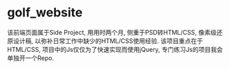 # golf_website
该前端页面属于Side Project, 用用时两个月, 侧重于PSD转HTML/CSS, 像素级还原设计稿, 以弥补日常工作中缺少的HTML/CSS使用经验. 该项目重点在于HTML/CSS, 项目中的Js仅仅为了快速实现而使用jQuery, 专门练习Js的项目我会单独开一个Repo.
